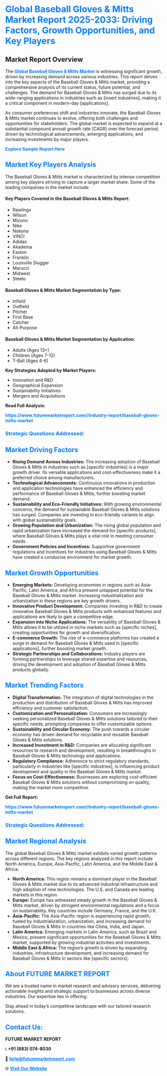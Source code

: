 <h1 style="color: #007BFF;">Global Baseball Gloves & Mitts Market Report 2025-2033: Driving Factors, Growth Opportunities, and Key Players</h1>

<section id="overview">
<h2>Market Report Overview</h2>
<p>The <a href="https://www.futuremarketreport.com//industry-report/baseball-gloves-mitts-market" style="color: #007BFF; text-decoration: none;"><strong>Global Baseball Gloves & Mitts Market</strong></a> is witnessing significant growth, driven by increasing demand across various industries. This report delves into the key aspects of the Baseball Gloves & Mitts market, providing a comprehensive analysis of its current status, future potential, and challenges. The demand for Baseball Gloves & Mitts has surged due to its wide-ranging applications in industries such as [insert industries], making it a critical component in modern-day [applications].</p>
<p>As consumer preferences shift and industries innovate, the Baseball Gloves & Mitts market continues to evolve, offering both challenges and opportunities for stakeholders. The global market is expected to expand at a substantial compound annual growth rate (CAGR) over the forecast period, driven by technological advancements, emerging applications, and increasing investments by major players.</p>
</section>

<section id="overview">
<p><a href="https://www.futuremarketreport.com//request-sample/reportId=88221" style="color: #007BFF; text-decoration: none;"><strong>Explore Sample Report Here</strong></a></p>
</section>

<section id="key-players">
<h2 style="color: #007BFF;">Market Key Players Analysis</h2>
<p>The Baseball Gloves & Mitts market is characterized by intense competition among key players striving to capture a larger market share. Some of the leading companies in the market include:</p>
<h4>Key Players Covered in the Baseball Gloves & Mitts Report:</h4>
<ul><li>Rawlings</li><li>Wilson</li><li>Mizuno</li><li>Nike</li><li>Nokona</li><li>VINCI</li><li>Adidas</li><li>Akadema</li><li>Easton</li><li>Franklin</li><li>Louisville Slugger</li><li>Marucci</li><li>Midwest</li><li>Steelo</li></ul>
<h4>Baseball Gloves & Mitts Market Segmentation by Type:</h4>
<ul><li>Infield</li><li>Outfield</li><li>Pitcher</li><li>First Base</li><li>Catcher</li><li>All-Purpose</li></ul>

<h4>Baseball Gloves & Mitts Market Segmentation by Application:</h4>
<ul><li>Adults (Ages 13+)</li><li>Children (Ages 7-12)</li><li>T-Ball (Ages 4-6)</li></ul>
<p><strong>Key Strategies Adopted by Market Players:</strong></p>
<ul>
<li>Innovation and R&D</li>
<li>Geographical Expansion</li>
<li>Sustainability Initiatives</li>
<li>Mergers and Acquisitions</li>
</ul>
</section>

<section>
<p><strong>Read Full Analysis: </strong></p><a href="https://www.futuremarketreport.com//industry-report/baseball-gloves-mitts-market" style="color: #007BFF; text-decoration: none;"><strong>https://www.futuremarketreport.com//industry-report/baseball-gloves-mitts-market</strong></a>
<h3 style="color: #007BFF;">Strategic Questions Addressed:</h3>
</section>

<section id="driving-factors">
<h2 style="color: #007BFF;">Market Driving Factors</h2>
<ul>
<li><strong>Rising Demand Across Industries:</strong> The increasing adoption of Baseball Gloves & Mitts in industries such as [specific industries] is a major growth driver. Its versatile applications and cost-effectiveness make it a preferred choice among manufacturers.</li>
<li><strong>Technological Advancements:</strong> Continuous innovations in production and application technologies have enhanced the efficiency and performance of Baseball Gloves & Mitts, further boosting market demand.</li>
<li><strong>Sustainability and Eco-Friendly Initiatives:</strong> With growing environmental concerns, the demand for sustainable Baseball Gloves & Mitts solutions has surged. Companies are investing in eco-friendly variants to align with global sustainability goals.</li>
<li><strong>Growing Population and Urbanization:</strong> The rising global population and rapid urbanization have increased the demand for [specific products], where Baseball Gloves & Mitts plays a vital role in meeting consumer needs.</li>
<li><strong>Government Policies and Incentives:</strong> Supportive government regulations and incentives for industries using Baseball Gloves & Mitts have created a conducive environment for market growth.</li>
</ul>
</section>

<section id="growth-opportunities">
<h2 style="color: #007BFF;">Market Growth Opportunities</h2>
<ul>
<li><strong>Emerging Markets:</strong> Developing economies in regions such as Asia-Pacific, Latin America, and Africa present untapped potential for the Baseball Gloves & Mitts market. Increasing industrialization and urbanization in these regions are key growth drivers.</li>
<li><strong>Innovative Product Development:</strong> Companies investing in R&D to create innovative Baseball Gloves & Mitts products with enhanced features and applications are likely to gain a competitive edge.</li>
<li><strong>Expansion into Niche Applications:</strong> The versatility of Baseball Gloves & Mitts allows it to be utilized in niche markets such as [specific niches], creating opportunities for growth and diversification.</li>
<li><strong>E-commerce Growth:</strong> The rise of e-commerce platforms has created a surge in demand for Baseball Gloves & Mitts used in [specific applications], further boosting market growth.</li>
<li><strong>Strategic Partnerships and Collaborations:</strong> Industry players are forming partnerships to leverage shared expertise and resources, driving the development and adoption of Baseball Gloves & Mitts products globally.</li>
</ul>
</section>

<section id="trending-factors">
<h2 style="color: #007BFF;">Market Trending Factors</h2>
<ul>
<li><strong>Digital Transformation:</strong> The integration of digital technologies in the production and distribution of Baseball Gloves & Mitts has improved efficiency and customer satisfaction.</li>
<li><strong>Customization and Personalization:</strong> Consumers are increasingly seeking personalized Baseball Gloves & Mitts solutions tailored to their specific needs, prompting companies to offer customizable options.</li>
<li><strong>Sustainability and Circular Economy:</strong> The push towards a circular economy has driven demand for recyclable and reusable Baseball Gloves & Mitts solutions.</li>
<li><strong>Increased Investment in R&D:</strong> Companies are allocating significant resources to research and development, resulting in breakthroughs in Baseball Gloves & Mitts technology and applications.</li>
<li><strong>Regulatory Compliance:</strong> Adherence to strict regulatory standards, particularly in industries like [specific industries], is influencing product development and quality in the Baseball Gloves & Mitts market.</li>
<li><strong>Focus on Cost-Effectiveness:</strong> Businesses are exploring cost-efficient Baseball Gloves & Mitts solutions without compromising on quality, making the market more competitive.</li>
</ul>
</section>

<section>
<p><strong>Get Full Report: </strong></p><a href="https://www.futuremarketreport.com//industry-report/baseball-gloves-mitts-market" style="color: #007BFF; text-decoration: none;"><strong>https://www.futuremarketreport.com//industry-report/baseball-gloves-mitts-market</strong></a>
<h3 style="color: #007BFF;">Strategic Questions Addressed:</h3>
</section>


<section id="regional-analysis">
<h2 style="color: #007BFF;">Market Regional Analysis</h2>
<p>The global Baseball Gloves & Mitts market exhibits varied growth patterns across different regions. The key regions analyzed in this report include North America, Europe, Asia-Pacific, Latin America, and the Middle East & Africa:</p>
<ul>
<li><strong>North America:</strong> This region remains a dominant player in the Baseball Gloves & Mitts market due to its advanced industrial infrastructure and high adoption of new technologies. The U.S. and Canada are leading markets in this region.</li>
<li><strong>Europe:</strong> Europe has witnessed steady growth in the Baseball Gloves & Mitts market, driven by stringent environmental regulations and a focus on sustainability. Key countries include Germany, France, and the U.K.</li>
<li><strong>Asia-Pacific:</strong> The Asia-Pacific region is experiencing rapid growth, fueled by industrialization, urbanization, and increasing demand for Baseball Gloves & Mitts in countries like China, India, and Japan.</li>
<li><strong>Latin America:</strong> Emerging markets in Latin America, such as Brazil and Mexico, present significant opportunities for the Baseball Gloves & Mitts market, supported by growing industrial activities and investments.</li>
<li><strong>Middle East & Africa:</strong> The region’s growth is driven by expanding industries, infrastructure development, and increasing demand for Baseball Gloves & Mitts in sectors like [specific sectors].</li>
</ul>
</section>

<footer>
<h2 style="color: #007BFF;">About FUTURE MARKET REPORT</h2>
<p>We are a trusted name in market research and advisory services, delivering actionable insights and strategic support to businesses across diverse industries. Our expertise lies in offering:</p>

<p>Stay ahead in today’s competitive landscape with our tailored research solutions.</p>

<h2 style="color: #007BFF;">Contact Us:</h2>
<p><strong>FUTURE MARKET REPORT</strong></p>
<p>📞 <strong>+91 (883) 074-8030</strong></p>
<p>📧 <strong><a href="mailto:help@futuremarketreport.com" style="color: #007BFF;">help@futuremarketreport.com</a></strong></p>
<p>🌐 <strong><a href="https://www.futuremarketreport.com/" style="color: #007BFF;">Visit Our Website</a></strong></p>
</footer>